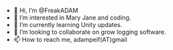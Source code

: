 - 👋 Hi, I’m @FreakADAM
- 👀 I’m interested in Mary Jane and coding.
- 🌱 I’m currently learning Unity updates.
- 💞️ I’m looking to collaborate on grow logging software.
- 📫 How to reach me, adampeif(AT)gmail

<!---
FreakADAM/FreakADAM is a ✨ special ✨ repository because its `README.md` (this file) appears on your GitHub profile.
You can click the Preview link to take a look at your changes.
--->
